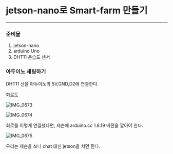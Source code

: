 # jetson-nano로 Smart-farm 만들기

***

### 준비물

1. jetson-nano
2. arduino Uno
3. DHT11 온습도 센서

### 아두이노 세팅하기

DHT11 선을 아두이노의 5V,GND,D2에 연결한다.

회로도

![IMG_0673](https://github.com/user-attachments/assets/381c31d4-f013-47c1-83f3-cf872e0592a5)

![IMG_0674](https://github.com/user-attachments/assets/627b00a0-67da-4a9a-8d35-610e5213ab76)

회로를 이렇게 연결했다면, 제슨에 arduino.cc 1.8.19 버전을 깔아야 한다.

![IMG_0675](https://github.com/user-attachments/assets/1d24e802-f054-4275-8d6b-6055178f16e8)

우리는 제슨을 쓰니 chat 대신 jetson을 치면 된다.


